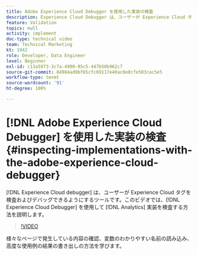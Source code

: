 ```yaml
---
title: Adobe Experience Cloud Debugger を使用した実装の検査
description: Experience Cloud Debugger は、ユーザーが Experience Cloud タグを検査およびデバッグできるようにするツールです。このビデオでは、Experience Cloud Debugger を使用して Analytics 実装を検査する方法を説明します。
feature: Validation
topics: null
activity: implement
doc-type: technical video
team: Technical Marketing
kt: 1942
role: Developer, Data Engineer
level: Beginner
exl-id: c13a5973-3c7a-4980-95c5-447b50b962c7
source-git-commit: 84984ad9bf65cfc69117e40ac0e0cfe503cac5e5
workflow-type: tm+mt
source-wordcount: '91'
ht-degree: 100%

---
```


# [!DNL Adobe Experience Cloud Debugger] を使用した実装の検査 {#inspecting-implementations-with-the-adobe-experience-cloud-debugger}

[!DNL Experience Cloud debugger] は、ユーザーが Experience Cloud タグを検査およびデバッグできるようにするツールです。このビデオでは、[!DNL Experience Cloud Debugger] を使用して [!DNL Analytics] 実装を検査する方法を説明します。

>[!VIDEO](https://video.tv.adobe.com/v/23878/?quality=12&learn=on)

様々なページで発生している内容の確認、変数のわかりやすい名前の読み込み、高度な使用例の結果の書き出しの方法を学びます。
